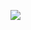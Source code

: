 ![](https://github-readme-stats.vercel.app/api/top-langs/?username=zhenyulin&hide=jupyter%20notebook,html&theme=default&hide_border=false&include_all_commits=false&count_private=true&layout=compact)
